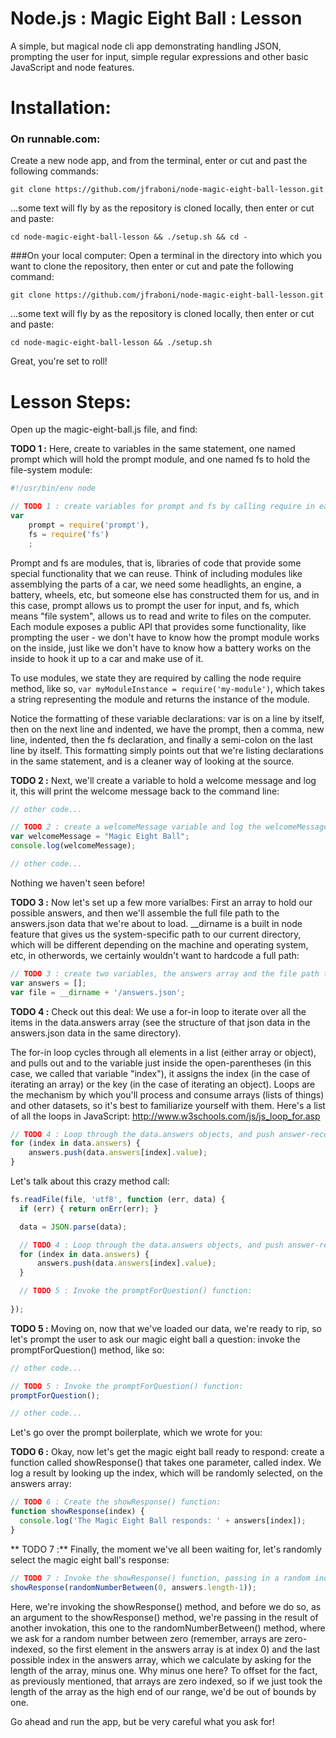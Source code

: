 Node.js : Magic Eight Ball : Lesson
=======================
A simple, but magical node cli app demonstrating handling JSON, prompting 
the user for input, simple regular expressions and other basic JavaScript 
and node features.

# Installation:

### On runnable.com:
Create a new node app, and from the terminal, enter or cut and past the following commands:

    git clone https://github.com/jfraboni/node-magic-eight-ball-lesson.git

...some text will fly by as the repository is cloned locally, then enter or cut and paste:

    cd node-magic-eight-ball-lesson && ./setup.sh && cd -

###On your local computer:
Open a terminal in the directory into which you want to clone the repository, then enter or cut and pate the following command:

    git clone https://github.com/jfraboni/node-magic-eight-ball-lesson.git  

...some text will fly by as the repository is cloned locally, then enter or cut and paste:

    cd node-magic-eight-ball-lesson && ./setup.sh
    
Great, you're set to roll!

# Lesson Steps:

Open up the magic-eight-ball.js file, and find:

**TODO 1 :** Here, create to variables in the same statement, one named prompt which will hold the prompt module, and one named fs to hold the file-system module:
```javascript
#!/usr/bin/env node

// TODO 1 : create variables for prompt and fs by calling require in each respective module:
var 
    prompt = require('prompt'),
    fs = require('fs')
    ;
```
Prompt and fs are modules, that is, libraries of code that provide some special functionality that we can reuse.  Think of including modules like assemblying the parts of a car, we need some headlights, an engine, a battery, wheels, etc, but someone else has constructed them for us, and in this case, prompt allows us to prompt the user for input, and fs, which means "file system", allows us to read and write to files on the computer.  Each module exposes a public API that provides some functionality, like prompting the user - we don't have to know how the prompt module works on the inside, just like we don't have to know how a battery works on the inside to hook it up to a car and make use of it.

To use modules, we state they are required by calling the node require method, like so, `var myModuleInstance = require('my-module')`, which takes a string representing the module and returns the instance of the module.

Notice the formatting of these variable declarations: var is on a line by itself, then on the next line and indented, we have the prompt, then a comma, new line, indented, then the fs declaration, and finally a semi-colon on the last line by itself.  This formatting simply points out that we're listing declarations in the same statement, and is a cleaner way of looking at the source.

**TODO 2 :** Next, we'll create a variable to hold a welcome message and log it, this will print the welcome message back to the command line:
```javascript
// other code...

// TODO 2 : create a welcomeMessage variable and log the welcomeMessage:
var welcomeMessage = "Magic Eight Ball";
console.log(welcomeMessage);

// other code...
```
Nothing we haven't seen before!

**TODO 3 :** Now let's set up a few more varialbes:  First an array to hold our possible answers, and then we'll assemble the full file path to the answers.json data that we're about to load.  __dirname is a built in node feature that gives us the system-specific path to our current directory, which will be different depending on the machine and operating system, etc, in otherwords, we certainly wouldn't want to hardcode a full path:

```javascript
// TODO 3 : create two variables, the answers array and the file path to the answers.json:
var answers = [];
var file = __dirname + '/answers.json';
```

**TODO 4 :** Check out this deal: We use a for-in loop to iterate over all the items in the data.answers array (see the structure of that json data in the answers.json data in the same directory).

The for-in loop cycles through all elements in a list (either array or object), and pulls out and to the variable just inside the open-parentheses (in this case, we called that variable "index"), it assigns the index (in the case of iterating an array) or the key (in the case of iterating an object).  Loops are the mechanism by which you'll process and consume arrays (lists of things) and other datasets, so it's best to familiarize yourself with them.  Here's a list of all the loops in JavaScript: http://www.w3schools.com/js/js_loop_for.asp

```javascript
// TODO 4 : Loop through the data.answers objects, and push answer-records into the answers array:
for (index in data.answers) {
    answers.push(data.answers[index].value);
}
```

Let's talk about this crazy method call:

```javascript
fs.readFile(file, 'utf8', function (err, data) {
  if (err) { return onErr(err); }

  data = JSON.parse(data);

  // TODO 4 : Loop through the data.answers objects, and push answer-records into the answers array:
  for (index in data.answers) {
      answers.push(data.answers[index].value);
  }

  // TODO 5 : Invoke the promptForQuestion() function:
  
});
```

**TODO 5 :** Moving on, now that we've loaded our data, we're ready to rip, so let's prompt the user to ask our magic eight ball a question: invoke the promptForQuestion() method, like so:

```javascript
// other code...

// TODO 5 : Invoke the promptForQuestion() function:
promptForQuestion();

// other code...
```

Let's go over the prompt boilerplate, which we wrote for you: 

**TODO 6 :** Okay, now let's get the magic eight ball ready to respond: create a function called showResponse() that takes one parameter, called index.  We log a result by looking up the index, which will be randomly selected, on the answers array:

```javascript
// TODO 6 : Create the showResponse() function:
function showResponse(index) {
  console.log('The Magic Eight Ball responds: ' + answers[index]);
}
```

** TODO 7 :** Finally, the moment we've all been waiting for, let's randomly select the magic eight ball's response:

```javascript
// TODO 7 : Invoke the showResponse() function, passing in a random index from the answers array:
showResponse(randomNumberBetween(0, answers.length-1));
```

Here, we're invoking the showResponse() method, and before we do so, as an argument to the showResponse() method, we're passing in the result of another invokation, this one to the randomNumberBetween() method, where we ask for a random number between zero (remember, arrays are zero-indexed, so the first element in the answers array is at index 0) and the last possible index in the answers array, which we calculate by asking for the length of the array, minus one.  Why minus one here?  To offset for the fact, as previously mentioned, that arrays are zero indexed, so if we just took the length of the array as the high end of our range, we'd be out of bounds by one.

Go ahead and run the app, but be very careful what you ask for!

